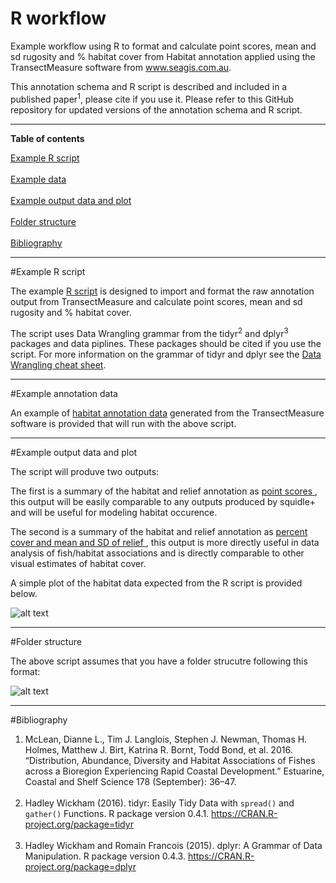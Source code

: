 # R workflow 
Example workflow using R to format and calculate point scores, mean and sd rugosity and % habitat cover from Habitat annotation applied using the TransectMeasure software from www.seagis.com.au.

This annotation schema and R script is described and included in a published paper<sup>1</sup>, please cite if you use it.
Please refer to this GitHub repository for updated versions of the annotation schema and R script.

<HR>
</HR>

<b>Table of contents</b>

[Example R script](#method)<br></br>
[Example data](#transectmeasure-example)<br></br>
[Example output data and plot](#output-example)<br></br>
[Folder structure](#introduction)<br></br>
[Bibliography](#bibliography)

<HR>
</HR>

#<a name="method"></a>Example R script

The example <a href="https://github.com/TimLanglois/HabitatAnnotation/blob/master/x_ExampleR_0_HabitatAnnotation_Format.and.write.data_170519.R">R script</a> is designed to import and format the raw annotation output from TransectMeasure and calculate point scores, mean and sd rugosity and % habitat cover.

The script uses Data Wrangling grammar from the tidyr<sup>2</sup> and dplyr<sup>3</sup> packages and data piplines. These packages should be cited if you use the script.
For more information on the grammar of tidyr and dplyr see the <a href="https://www.rstudio.com/wp-content/uploads/2015/02/data-wrangling-cheatsheet.pdf">Data Wrangling cheat sheet</a>. 

<HR>
</HR>

#<a name="transectmeasure-example"></a>Example annotation data

An example of <a href="https://github.com/TimLanglois/HabitatAnnotation/blob/master/x_ExampleData_BRUV_TM_HabitatAnnotation.txt">habitat annotation data</a> generated from the TransectMeasure software is provided that will run with the above script.

<HR>
</HR>

#<a name="output-example"></a>Example output data and plot

The script will produve two outputs:

The first is a summary of the habitat and relief annotation as <a href="https://github.com/TimLanglois/HabitatAnnotation/blob/master/x_ExampleOutput_habitat.point.score.csv" >point scores </a>, this output will be easily comparable to any outputs produced by squidle+ and will be useful for modeling habitat occurence.

The second is a summary of the habitat and relief annotation as <a href="https://github.com/TimLanglois/HabitatAnnotation/blob/master/x_ExampleOutput_habitat.percent.cover.and.mean.and.sd.of.relief.csv">percent cover and mean and SD of relief </a>, this output is more directly useful in data analysis of fish/habitat associations and is directly comparable to other visual estimates of habitat cover.

A simple plot of the habitat data expected from the R script is provided below.

![alt text](https://cloud.githubusercontent.com/assets/14978794/26228361/b6e06392-3c6b-11e7-8c33-013507b0c8f8.png "Example plot of habitat data")






<HR>
</HR>

#<a name="introduction"></a>Folder structure

The above script assumes that you have a folder strucutre following this format:

![alt text](https://cloud.githubusercontent.com/assets/14978794/18631738/5438d4a0-7ea6-11e6-83b4-9795445876b9.png "Example folder structure")


<HR>
</HR>

#<a name="bibliography"></a>Bibliography

1. McLean, Dianne L., Tim J. Langlois, Stephen J. Newman, Thomas H. Holmes, Matthew J. Birt, Katrina R. Bornt, Todd Bond, et al. 2016. “Distribution, Abundance, Diversity and Habitat Associations of Fishes across a Bioregion Experiencing Rapid Coastal Development.” Estuarine, Coastal and Shelf Science 178 (September): 36–47.
<br></br>
2. Hadley Wickham (2016). tidyr: Easily Tidy Data with `spread()` and `gather()` Functions. R package version 0.4.1.
  https://CRAN.R-project.org/package=tidyr
<br></br>
3. Hadley Wickham and Romain Francois (2015). dplyr: A Grammar of Data Manipulation. R package version 0.4.3.
  https://CRAN.R-project.org/package=dplyr

